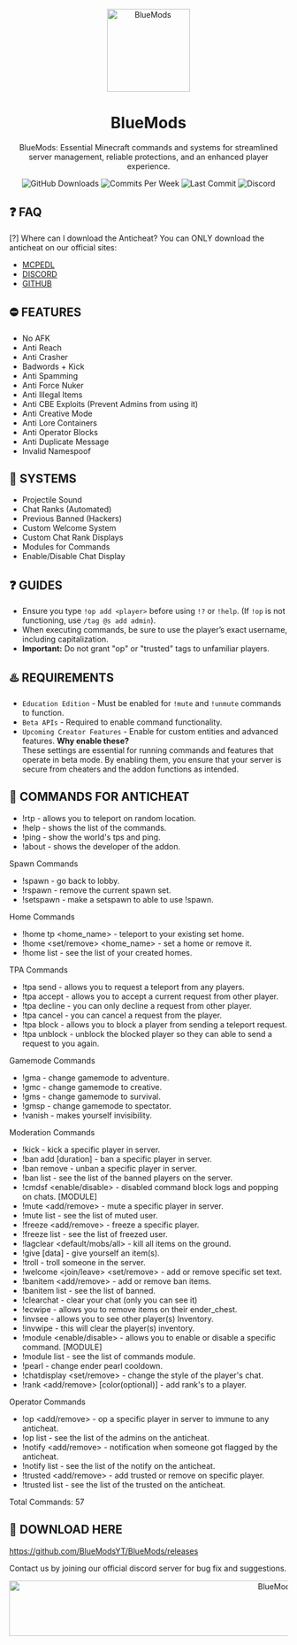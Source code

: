 <p align="center"><img src="https://bluemods.neocities.org/p/ic_blue.png" alt="BlueMods" width="150" height="150"></p>
<h1 align="center">BlueMods</h1>
<p align="center">BlueMods: Essential Minecraft commands and systems for streamlined server management, reliable protections, and an enhanced player experience.</p>
<p align="center">
        <img src="https://img.shields.io/github/downloads/BlueModsYT/BlueMods/total?style=for-the-badge" alt="GitHub Downloads">
        <img src="https://img.shields.io/github/commit-activity/m/BlueModsYT/BlueMods?style=for-the-badge" alt="Commits Per Week">
        <img src="https://img.shields.io/github/last-commit/BlueModsYT/BlueMods?style=for-the-badge" alt="Last Commit">
        <img src="https://img.shields.io/discord/913049851531522078?style=for-the-badge&label=Discord&color=0000ff&link=https%3A%2F%2Fdiscord.gg%2Fbluemods-anticheat-913049851531522078" alt="Discord">
</p>

## **❓ FAQ**
[?] Where can I download the Anticheat?
You can ONLY download the anticheat on our official sites:
- [MCPEDL](https://mcpedl.com/bluemods)
- [DISCORD](https://discord.gg/bluemods-anticheat-913049851531522078)
- [GITHUB](https://github.com/BlueModsYT/BlueMods/releases)

## **⛔ FEATURES**
- No AFK
- Anti Reach
- Anti Crasher
- Badwords + Kick
- Anti Spamming
- Anti Force Nuker
- Anti Illegal Items
- Anti CBE Exploits (Prevent Admins from using it)
- Anti Creative Mode
- Anti Lore Containers
- Anti Operator Blocks
- Anti Duplicate Message
- Invalid Namespoof

## **📡 SYSTEMS**
- Projectile Sound
- Chat Ranks (Automated)
- Previous Banned (Hackers)
- Custom Welcome System
- Custom Chat Rank Displays
- Modules for Commands
- Enable/Disable Chat Display

## **❓ GUIDES**
- Ensure you type `!op add <player>` before using `!?` or `!help`. (If `!op` is not functioning, use `/tag @s add admin`).
- When executing commands, be sure to use the player’s exact username, including capitalization.
- **Important:** Do not grant "op" or "trusted" tags to unfamiliar players.

## **♨️ REQUIREMENTS**
- `Education Edition` - Must be enabled for `!mute` and `!unmute` commands to function.
- `Beta APIs` - Required to enable command functionality.
- `Upcoming Creator Features` - Enable for custom entities and advanced features.
**Why enable these?**  
These settings are essential for running commands and features that operate in beta mode. By enabling them, you ensure that your server is secure from cheaters and the addon functions as intended.

## **🤖 COMMANDS FOR ANTICHEAT**
- !rtp - allows you to teleport on random location.
- !help - shows the list of the commands.
- !ping - show the world's tps and ping.
- !about - shows the developer of the addon.

Spawn Commands
- !spawn - go back to lobby.
- !rspawn - remove the current spawn set.
- !setspawn - make a setspawn to able to use !spawn.

Home Commands
- !home tp <home_name> - teleport to your existing set home.
- !home <set/remove> <home_name> - set a home or remove it.
- !home list - see the list of your created homes.

TPA Commands
- !tpa send <player> - allows you to request a teleport from any players.
- !tpa accept - allows you to accept a current request from other player.
- !tpa decline - you can only decline a request from other player.
- !tpa cancel - you can cancel a request from the player.
- !tpa block <player> - allows you to block a player from sending a teleport request.
- !tpa unblock <player> - unblock the blocked player so they can able to send a request to you again.

Gamemode Commands
- !gma <player> - change gamemode to adventure.
- !gmc <player> - change gamemode to creative.
- !gms <player> - change gamemode to survival.
- !gmsp <player> - change gamemode to spectator.
- !vanish <player> - makes yourself invisibility.

Moderation Commands
- !kick <player> <reason> - kick a specific player in server.
- !ban add [duration] <player> <reason> - ban a specific player in server.
- !ban remove <player> - unban a specific player in server.
- !ban list - see the list of the banned players on the server.
- !cmdsf <enable/disable> - disabled command block logs and popping on chats. [MODULE]
- !mute <add/remove> <player> - mute a specific player in server.
- !mute list - see the list of muted user.
- !freeze <add/remove> <player> - freeze a specific player.
- !freeze list - see the list of freezed user.
- !lagclear <default/mobs/all> - kill all items on the ground.
- !give <item> <value> [data] - give yourself an item(s).
- !troll <troll> <player> - troll someone in the server.
- !welcome <join/leave> <set/remove> <text> - add or remove specific set text.
- !banitem <add/remove> <item> - add or remove ban items.
- !banitem list - see the list of banned.
- !clearchat - clear your chat (only you can see it)
- !ecwipe <player> - allows you to remove items on their ender_chest.
- !invsee <player> - allows you to see other player(s) Inventory.
- !invwipe <player> - this will clear the player(s) inventory.
- !module <enable/disable> <command> - allows you to enable or disable a specific command. [MODULE]
- !module list - see the list of commands module.
- !pearl <duration> - change ender pearl cooldown.
- !chatdisplay <set/remove> <hatstyle> - change the style of the player's chat.
- !rank <add/remove> <rank> [color(optional)] <player> - add rank's to a player.

Operator Commands
- !op <add/remove> <player> - op a specific player in server to immune to any anticheat.
- !op list - see the list of the admins on the anticheat.
- !notify <add/remove> <player> - notification when someone got flagged by the anticheat.
- !notify list - see the list of the notify on the anticheat.
- !trusted <add/remove> <player> - add trusted or remove on specific player.
- !trusted list - see the list of the trusted on the anticheat.

Total Commands: 57

## **📣 DOWNLOAD HERE**
https://github.com/BlueModsYT/BlueMods/releases

Contact us by joining our official discord server for bug fix and suggestions.
<p align="center"><img src="https://github.com/user-attachments/assets/da292086-bee4-4210-9b91-5ad6c451a052" alt="BlueMods" width="950" height="100"></p>
